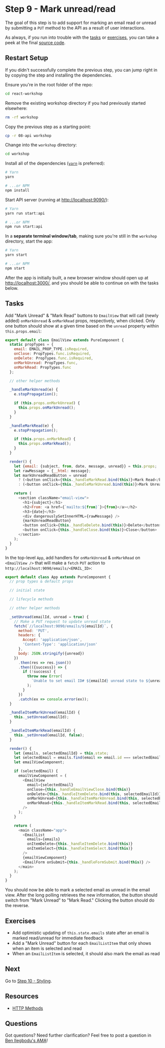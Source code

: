 # Step 9 - Mark unread/read

The goal of this step is to add support for marking an email read or unread by submitting a `PUT` method to the API as a result of user interactions.

As always, if you run into trouble with the [tasks](#tasks) or [exercises](#exercises), you can take a peek at the final [source code](src/).

## Restart Setup

If you didn't successfully complete the previous step, you can jump right in by copying the step and installing the dependencies.

Ensure you're in the root folder of the repo:

```sh
cd react-workshop
```

Remove the existing workshop directory if you had previously started elsewhere:

```sh
rm -rf workshop
```

Copy the previous step as a starting point:

```sh
cp -r 08-api workshop
```

Change into the `workshop` directory:

```sh
cd workshop
```

Install all of the dependencies ([`yarn`](https://yarnpkg.com/en/) is preferred):

```sh
# Yarn
yarn

# ...or NPM
npm install
```

Start API server (running at [http://localhost:9090/](http://localhost:9090/)):

```sh
# Yarn
yarn run start:api

# ...or NPM
npm run start:api
```

In a **separate terminal window/tab**, making sure you're still in the `workshop` directory, start the app:

```sh
# Yarn
yarn start

# ...or NPM
npm start
```

After the app is initially built, a new browser window should open up at [http://localhost:3000/](http://localhost:3000/), and you should be able to continue on with the tasks below.

## Tasks

Add "Mark Unread" & "Mark Read" buttons to `EmailView` that will call (newly added) `onMarkUnread` & `onMarkRead` props, respectively, when clicked. Only one button should show at a given time based on the `unread` property within `this.props.email`:

```js
export default class EmailView extends PureComponent {
  static propTypes = {
    email: EMAIL_PROP_TYPE.isRequired,
    onClose: PropTypes.func.isRequired,
    onDelete: PropTypes.func.isRequired,
    onMarkUnread: PropTypes.func,
    onMarkRead: PropTypes.func
  };

  // other helper methods

  _handleMarkUnread(e) {
    e.stopPropagation();

    if (this.props.onMarkUnread) {
      this.props.onMarkUnread();
    }
  }

  _handleMarkRead(e) {
    e.stopPropagation();

    if (this.props.onMarkRead) {
      this.props.onMarkRead();
    }
  }

  render() {
    let {email: {subject, from, date, message, unread}} = this.props;
    let rawMessage = {__html: message};
    let markUnreadReadButton = unread
      ? (<button onClick={this._handleMarkRead.bind(this)}>Mark Read</button>)
      : (<button onClick={this._handleMarkUnread.bind(this)}>Mark Unread</button>);

    return (
      <section className="email-view">
        <h1>{subject}</h1>
        <h2>From: <a href={`mailto:${from}`}>{from}</a></h2>
        <h3>{date}</h3>
        <div dangerouslySetInnerHTML={rawMessage} />
        {markUnreadReadButton}
        <button onClick={this._handleDelete.bind(this)}>Delete</button>
        <button onClick={this._handleClose.bind(this)}>Close</button>
      </section>
    );
  }
}
```

In the top-level `App`, add handlers for `onMarkUnread` & `onMarkRead` on `<EmailView />` that will make a `fetch` `PUT` action to `http://localhost:9090/emails/<EMAIL_ID>`:

```js
export default class App extends PureComponent {
  // prop types & default props

  // initial state

  // lifecycle methods

  // other helper methods

  _setUnread(emailId, unread = true) {
    // Make a PUT request to update unread state
    fetch(`//localhost:9090/emails/${emailId}`, {
      method: 'PUT',
      headers: {
        Accept: 'application/json',
        'Content-Type': 'application/json'
      },
      body: JSON.stringify({unread})
    })
      .then(res => res.json())
      .then(({success}) => {
        if (!success) {
          throw new Error(
            `Unable to set email ID# ${emailId} unread state to ${unread}.`
          );
        }
      })
      .catch(ex => console.error(ex));
  }

  _handleItemMarkUnread(emailId) {
    this._setUnread(emailId);
  }

  _handleItemMarkRead(emailId) {
    this._setUnread(emailId, false);
  }

  render() {
    let {emails, selectedEmailId} = this.state;
    let selectedEmail = emails.find(email => email.id === selectedEmailId);
    let emailViewComponent;

    if (selectedEmail) {
      emailViewComponent = (
        <EmailView
          email={selectedEmail}
          onClose={this._handleEmailViewClose.bind(this)}
          onDelete={this._handleItemDelete.bind(this, selectedEmailId)}
          onMarkUnread={this._handleItemMarkUnread.bind(this, selectedEmailId)}
          onMarkRead={this._handleItemMarkRead.bind(this, selectedEmailId)}
        />
      );
    }

    return (
      <main className="app">
        <EmailList
          emails={emails}
          onItemDelete={this._handleItemDelete.bind(this)}
          onItemSelect={this._handleItemSelect.bind(this)}
        />
        {emailViewComponent}
        <EmailForm onSubmit={this._handleFormSubmit.bind(this)} />
      </main>
    );
  }
}
```

You should now be able to mark a selected email as unread in the email view. After the long polling retrieves the new information, the button should switch from "Mark Unread" to "Mark Read." Clicking the button should do the reverse.

## Exercises

- Add optimistic updating of `this.state.emails` state after an email is marked read/unread for immediate feedback
- Add a "Mark Unread" button for each `EmailListItem` that only shows when an item is selected and read
- When an `EmailListItem` is selected, it should also mark the email as read

## Next

Go to [Step 10 - Styling](../10-styling/).

## Resources

- [HTTP Methods](http://restfulapi.net/http-methods/)

## Questions

Got questions? Need further clarification? Feel free to post a question in [Ben Ilegbodu's AMA](http://www.benmvp.com/ama/)!
